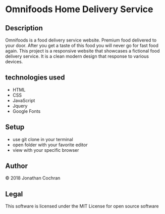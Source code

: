 # Omnifoods Home Delivery Service
## Description
Omnifoods is a food delivery service website.  Premium food delivered to your door.  After you get a taste of this food you will never go for fast food again.  This project is a responsive website that showcases a fictional food delivery service.  It is a clean modern design that response to various devices.  
## technologies used
- HTML
- CSS
- JavaScript
- Jquery
- Google Fonts
## Setup
- use git clone in your terminal
- open folder with your favorite editor
- view with your specific browser

## Author
&copy; 2018 Jonathan Cochran

## Legal
This software is licensed under the MIT License for open source software
